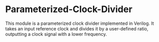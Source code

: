 # Parameterized-Clock-Divider
This module is a parameterized clock divider implemented in Verilog. It takes an input reference clock and divides it by a user-defined ratio, outputting a clock signal with a lower frequency.
